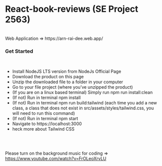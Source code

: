 # React-book-reviews (SE Project 2563)
<br>
Web Application
=> https://arn-rai-dee.web.app/

<h3>Get Started</h3><br>
<ul>
  <li>Install NodeJS LTS version from NodeJs Official Page</li>
  <li>Download the product on this page</li>
  <li>Unzip the downloaded file to a folder in your computer</li>
  <li>Go to your file project (where you’ve unzipped the product)</li>
  <li>(If you are on a linux based terminal) Simply run npm run install:clean</li>
  <li>(If not) Run in terminal npm install</li>
  <li>(If not) Run in terminal npm run build:tailwind (each time you add a new class, a class that does not exist in src/assets/styles/tailwind.css, you will need to run this command)</li>
  <li>(If not) Run in terminal npm start</li>
  <li>Navigate to https://localhost:3000</li>
  <li>heck more about Tailwind CSS</li>
</ul>
<br>
<br>

Please turn on the background music for coding
=> https://www.youtube.com/watch?v=FrOLeoXrvLU

